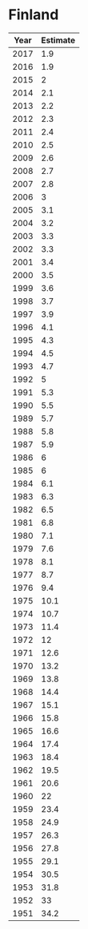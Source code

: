 # Finland

| Year | Estimate |
| ---- | -------- |
| 2017 | 1.9 |
| 2016 | 1.9 |
| 2015 | 2 |
| 2014 | 2.1 |
| 2013 | 2.2 |
| 2012 | 2.3 |
| 2011 | 2.4 |
| 2010 | 2.5 |
| 2009 | 2.6 |
| 2008 | 2.7 |
| 2007 | 2.8 |
| 2006 | 3 |
| 2005 | 3.1 |
| 2004 | 3.2 |
| 2003 | 3.3 |
| 2002 | 3.3 |
| 2001 | 3.4 |
| 2000 | 3.5 |
| 1999 | 3.6 |
| 1998 | 3.7 |
| 1997 | 3.9 |
| 1996 | 4.1 |
| 1995 | 4.3 |
| 1994 | 4.5 |
| 1993 | 4.7 |
| 1992 | 5 |
| 1991 | 5.3 |
| 1990 | 5.5 |
| 1989 | 5.7 |
| 1988 | 5.8 |
| 1987 | 5.9 |
| 1986 | 6 |
| 1985 | 6 |
| 1984 | 6.1 |
| 1983 | 6.3 |
| 1982 | 6.5 |
| 1981 | 6.8 |
| 1980 | 7.1 |
| 1979 | 7.6 |
| 1978 | 8.1 |
| 1977 | 8.7 |
| 1976 | 9.4 |
| 1975 | 10.1 |
| 1974 | 10.7 |
| 1973 | 11.4 |
| 1972 | 12 |
| 1971 | 12.6 |
| 1970 | 13.2 |
| 1969 | 13.8 |
| 1968 | 14.4 |
| 1967 | 15.1 |
| 1966 | 15.8 |
| 1965 | 16.6 |
| 1964 | 17.4 |
| 1963 | 18.4 |
| 1962 | 19.5 |
| 1961 | 20.6 |
| 1960 | 22 |
| 1959 | 23.4 |
| 1958 | 24.9 |
| 1957 | 26.3 |
| 1956 | 27.8 |
| 1955 | 29.1 |
| 1954 | 30.5 |
| 1953 | 31.8 |
| 1952 | 33 |
| 1951 | 34.2 |